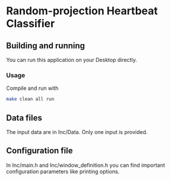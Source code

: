 # Random-projection Heartbeat Classifier

## Building and running

You can run this application on your Desktop directly.


### Usage

Compile and run with
```sh
make clean all run
```

## Data files

The input data are in Inc/Data. Only one input is provided.


## Configuration file

In Inc/main.h and Inc/window_definition.h you can find important configuration parameters like printing options.
